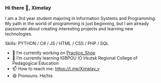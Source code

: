 ### Hi there 👋, Ximelay
I am a 3rd year student majoring in Information Systems and Programming. My path in the world of programming is just beginning, but I am already passionate about creating interesting projects and learning new technologies.

Skills: PYTHON / C# / JS / HTML / CSS / PHP / SQL

- 🔭 I’m currently working on [Practice_Shop](https://github.com/Ximelay/Practice_Shop "Practice_Shop")
- 🌱 I’m currently learning IGBPOU IO Irkutsk Regional College of Pedagogical Education 
- 📫 How to reach me: https://t.me/Ximelay_y 
- 😄 Pronouns: He/his 
